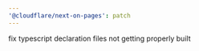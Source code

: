 ```yaml
---
'@cloudflare/next-on-pages': patch
---
```


fix typescript declaration files not getting properly built
